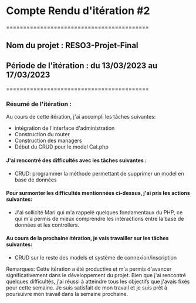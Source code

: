 # Compte Rendu d'itération #2
==========================================

## Nom du projet : RESO3-Projet-Final

## Période de l'itération : du 13/03/2023 au 17/03/2023

==========================================

### Résumé de l'itération :
Au cours de cette itération, j'ai accompli les tâches suivantes:

- intégration de l'interface d'administration
- Construction du router
- Construction des managers
- Début du CRUD pour le model Cat.php

#### J'ai rencontré des difficultés avec les tâches suivantes :

- CRUD: programmer la méthode permettant de supprimer un model en base de données 

#### Pour surmonter les difficultés mentionnées ci-dessus, j'ai pris les actions suivantes:

- J'ai sollicité Mari qui m'a rappelé quelques fondamentaux du PHP, ce qui m'a permis de mieux comprendre les intéractions entre la base de données et les controllers.

#### Au cours de la prochaine itération, je vais travailler sur les tâches suivantes:

- CRUD sur le reste des models et système de connexion/inscription
  
Remarques:
Cette itération a été productive et m'a permis d'avancer significativement dans le développement du projet. Bien que j'ai rencontré quelques difficultés, j'ai réussi à atteindre tous les objectifs que j'avais fixés pour cette semaine. Je suis satisfait de mon travail et je suis prêt à poursuivre mon travail dans la semaine prochaine.